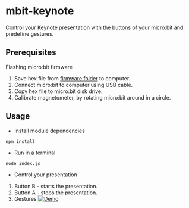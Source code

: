 # mbit-keynote
Control your Keynote presentation with the buttons of your micro:bit and predefine gestures.

## Prerequisites

Flashing micro:bit firmware

 1. Save hex file from [firmware folder](firmware/) to computer.
 1. Connect micro:bit to computer using USB cable.
 1. Copy hex file to micro:bit disk drive.
 1. Calibrate magnetometer, by rotating micro:bit around in a circle.

## Usage

* Install module dependencies
```
npm install
```

* Run in a terminal 
```
node index.js
```

* Control your presentation 
 1. Button B - starts the presentation.
 1. Button A - stops the presentation.
 1. Gestures
[![Demo](https://img.youtube.com/vi/NR33BaVSFnI/0.jpg)](https://www.youtube.com/watch?v=NR33BaVSFnI)